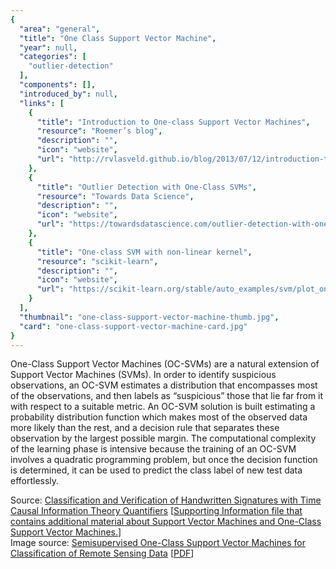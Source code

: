 ```yaml
---
{
  "area": "general",
  "title": "One Class Support Vector Machine",
  "year": null,
  "categories": [
    "outlier-detection"
  ],
  "components": [],
  "introduced_by": null,
  "links": [
    {
      "title": "Introduction to One-class Support Vector Machines",
      "resource": "Roemer’s blog",
      "description": "",
      "icon": "website",
      "url": "http://rvlasveld.github.io/blog/2013/07/12/introduction-to-one-class-support-vector-machines/"
    },
    {
      "title": "Outlier Detection with One-Class SVMs",
      "resource": "Towards Data Science",
      "description": "",
      "icon": "website",
      "url": "https://towardsdatascience.com/outlier-detection-with-one-class-svms-5403a1a1878c"
    },
    {
      "title": "One-class SVM with non-linear kernel",
      "resource": "scikit-learn",
      "description": "",
      "icon": "website",
      "url": "https://scikit-learn.org/stable/auto_examples/svm/plot_oneclass.html"
    }
  ],
  "thumbnail": "one-class-support-vector-machine-thumb.jpg",
  "card": "one-class-support-vector-machine-card.jpg"
}
---
```

One-Class Support Vector Machines (OC-SVMs) are a natural extension of Support  Vector  Machines  (SVMs).  In order to identify suspicious observations, an OC-SVM estimates a distribution that encompasses most of the observations, and then labels as “suspicious” those that lie far from it with respect to a suitable metric.  An OC-SVM solution is built estimating a probability distribution function which makes most of the observed data more likely than the rest, and a decision rule that separates these observation by the largest possible margin.  The computational complexity of the learning phase is intensive because the training of an OC-SVM involves a quadratic programming problem, but once the decision function is determined, it can be used to predict the class label of new test data effortlessly.

Source: [Classification and Verification of Handwritten Signatures with Time Causal Information Theory Quantifiers](https://journals.plos.org/plosone/article?id=10.1371/journal.pone.0166868) [[Supporting Information file that contains additional material about Support Vector Machines and One-Class Support Vector Machines.](https://doi.org/10.1371/journal.pone.0166868.s002)]  
Image source: [Semisupervised One-Class Support Vector Machines for Classification of Remote Sensing Data](https://www.semanticscholar.org/paper/Semisupervised-One-Class-Support-Vector-Machines-of-Mu%C3%B1oz-Mar%C3%AD-Bovolo/8c7e9d9bc9009fd5ca7028af6e37f3851af1ad6b) [[PDF](rslab.disi.unitn.it/papers/R86-TGRS-Jordi.pdf)]  
